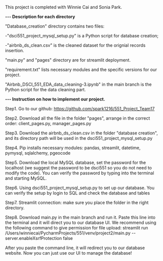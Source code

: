 This project is completed with Winnie Cai and Sonia Park.

**--- Description for each directory**

"Database_creation" directory contains two files: 

  -"dsci551_project_mysql_setup.py" is a Python script for database creation;
  
  -"airbnb_ds_clean.csv" is the cleaned dataset for the orignial records insertion.

"main.py" and "pages" directory are for streamlit deployment.

"requirement.txt" lists necessary modules and the specific versions for our project.

"Airbnb_DSCI_551_EDA_data_cleaning-3.ipynb" in the main branch is the Python script for the data cleaning part.





**--- Instruction on how to implement our project.**

Step1. Go to our github: https://github.com/spark1216/551_Project_Team17

Step2. Download all the file in the folder "pages", arrange in the correct order: client_pages.py, manager_pages.py

Step3. Download the airbnb_ds_clean.csv in the folder "database creation", and its directory path will be used in the dsci551_project_mysql_setup.py

Step4. Pip installs necessary modules: pandas, streamlit, datetime, pymysql, sqlalchemy, pgeocode

Step5. Download the local MySQL database, set the password for the localhost (we suggest the password to be dsci551 so you do not need to modify the code). You can verify the password by typing into the terminal and starting MySQL.

Step6. Using dsci551_project_mysql_setup.py to set up our database. You can verify the setup by login to SQL and check the database and tables

Step7. Streamlit connection: make sure you place the folder in the right directory. 

Step8. Download main.py in the main branch and run it. Paste this line into the terminal and it will direct you to our database UI. We recommend using the following command to give permission for file upload:  streamlit run /Users/winniecai/PycharmProjects/551/venv/project2/main.py --server.enableXsrfProtection false 

After you paste the command line, it will redirect you to our database website. Now you can just use our UI to manage the database!



